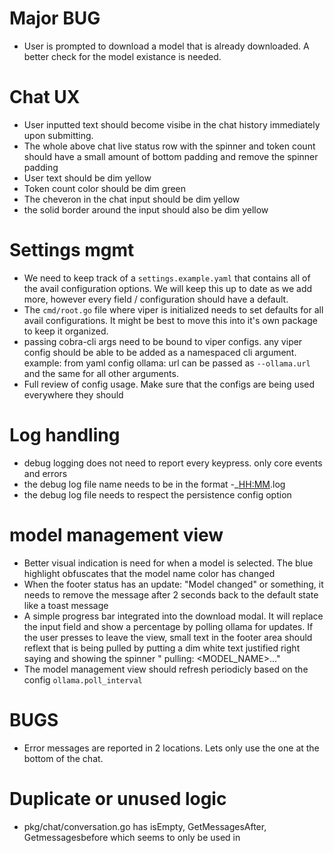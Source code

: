 # Major BUG
- User is prompted to download a model that is already downloaded. A better check for the model existance is needed.

# Chat UX
- User inputted text should become visibe in the chat history immediately upon submitting.
- The whole above chat live status row with the spinner and token count should have a small amount of bottom padding and remove the spinner padding
- User text should be dim yellow
- Token count color should be dim green
- The cheveron in the chat input should be dim yellow
- the solid border around the input should also be dim yellow

# Settings mgmt
- We need to keep track of a `settings.example.yaml` that contains all of the avail configuration options. We will keep this up to date as we add more, however every field / configuration should have a default.
- The `cmd/root.go` file where viper is initialized needs to set defaults for all avail configurations. It might be best to move this into it's own package to keep it organized.
- passing cobra-cli args need to be bound to viper configs. any viper config should be able to be added as a namespaced cli argument. example: from yaml config ollama: url can be passed as `--ollama.url` and the same for all other arguments.
- Full review of config usage. Make sure that the configs are being used everywhere they should

# Log handling
- debug logging does not need to report every keypress. only core events and errors
- the debug log file name needs to be in the format <NAME>-<YYYYMMDD>_<HH:MM>.log
- the debug log file needs to respect the persistence config option

# model management view
- Better visual indication is need for when a model is selected. The blue highlight obfuscates that the model name color has changed
- When the footer status has an update: "Model changed" or something, it needs to remove the message after 2 seconds back to the default state like a toast message
- A simple progress bar integrated into the download modal. It will replace the input field and show a percentage by polling ollama for updates. If the user presses <esc> to leave the view, small text in the footer area should reflext that <model> is being pulled by putting a dim white text justified right saying and showing the spinner "<SPINNER> pulling: <MODEL_NAME>..."
- The model management view should refresh periodicly based on the config `ollama.poll_interval`


# BUGS
- Error messages are reported in 2 locations. Lets only use the one at the bottom of the chat.

# Duplicate or unused logic
- pkg/chat/conversation.go has isEmpty, GetMessagesAfter, Getmessagesbefore which seems to only be used in